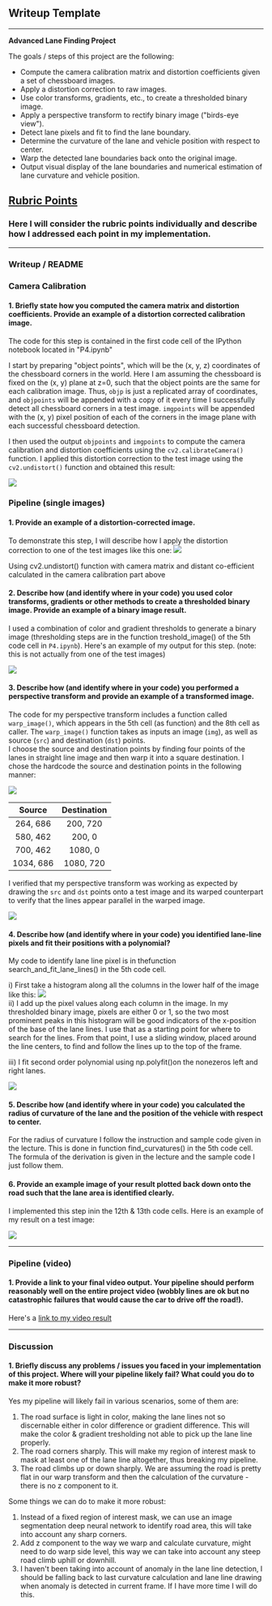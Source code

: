 ## Writeup Template


---

**Advanced Lane Finding Project**

The goals / steps of this project are the following:

* Compute the camera calibration matrix and distortion coefficients given a set of chessboard images.
* Apply a distortion correction to raw images.
* Use color transforms, gradients, etc., to create a thresholded binary image.
* Apply a perspective transform to rectify binary image ("birds-eye view").
* Detect lane pixels and fit to find the lane boundary.
* Determine the curvature of the lane and vehicle position with respect to center.
* Warp the detected lane boundaries back onto the original image.
* Output visual display of the lane boundaries and numerical estimation of lane curvature and vehicle position.

## [Rubric Points](https://review.udacity.com/#!/rubrics/571/view)

### Here I will consider the rubric points individually and describe how I addressed each point in my implementation.  

---

### Writeup / README

### Camera Calibration

#### 1. Briefly state how you computed the camera matrix and distortion coefficients. Provide an example of a distortion corrected calibration image.

The code for this step is contained in the first code cell of the IPython notebook located in "P4.ipynb"

I start by preparing "object points", which will be the (x, y, z) coordinates of the chessboard corners in the world. Here I am assuming the chessboard is fixed on the (x, y) plane at z=0, such that the object points are the same for each calibration image.  Thus, `objp` is just a replicated array of coordinates, and `objpoints` will be appended with a copy of it every time I successfully detect all chessboard corners in a test image.  `imgpoints` will be appended with the (x, y) pixel position of each of the corners in the image plane with each successful chessboard detection.  

I then used the output `objpoints` and `imgpoints` to compute the camera calibration and distortion coefficients using the `cv2.calibrateCamera()` function.  I applied this distortion correction to the test image using the `cv2.undistort()` function and obtained this result: 

<img src="output_images/chessboard_undistort.png">

### Pipeline (single images)

#### 1. Provide an example of a distortion-corrected image.

To demonstrate this step, I will describe how I apply the distortion correction to one of the test images like this one:
<img src="output_images/testimage_undistort.png">

Using cv2.undistort() function with camera matrix and distant co-efficient calculated in the camera calibration part above

#### 2. Describe how (and identify where in your code) you used color transforms, gradients or other methods to create a thresholded binary image.  Provide an example of a binary image result.

I used a combination of color and gradient thresholds to generate a binary image (thresholding steps are in the function treshold_image() of the 5th code cell in `P4.ipynb`).  Here's an example of my output for this step.  (note: this is not actually from one of the test images)

<img src="output_images/testimage_treshold.png">

#### 3. Describe how (and identify where in your code) you performed a perspective transform and provide an example of a transformed image.

The code for my perspective transform includes a function called `warp_image()`, which appears in the 5th cell (as function) and the 8th cell as caller.  The `warp_image()` function takes as inputs an image (`img`), as well as source (`src`) and destination (`dst`) points.  
I choose the source and destination points by finding four points of the lanes in straight line image and then warp it into a square destination. I chose the hardcode the source and destination points in the following manner:

<img src="output_images/testimage_warped_straight.png">

| Source        | Destination   | 
|:-------------:|:-------------:| 
| 264, 686      | 200, 720        | 
| 580, 462      | 200, 0      |
| 700, 462     | 1080, 0      |
| 1034, 686      | 1080, 720        |

I verified that my perspective transform was working as expected by drawing the `src` and `dst` points onto a test image and its warped counterpart to verify that the lines appear parallel in the warped image.

<img src="output_images/testimage_warped.png">

#### 4. Describe how (and identify where in your code) you identified lane-line pixels and fit their positions with a polynomial?

My code to identify lane line pixel is in thefunction search_and_fit_lane_lines() in the 5th code cell.

i) First take a histogram along all the columns in the lower half of the image like this:
<img src="output_images/histogram.png"></br>
ii)  I add up the pixel values along each column in the image. In my thresholded binary image, pixels are either 0 or 1, so the two most prominent peaks in this histogram will be good indicators of the x-position of the base of the lane lines. I use that as a starting point for where to search for the lines. From that point, I use a sliding window, placed around the line centers, to find and follow the lines up to the top of the frame.

iii) I fit second order polynomial using np.polyfit()on the nonezeros left and right lanes.


<img src="output_images/testimage_linefitted.png">

#### 5. Describe how (and identify where in your code) you calculated the radius of curvature of the lane and the position of the vehicle with respect to center.

For the radius of curvature I follow the instruction and sample code given in the lecture. This is done in function find_curvatures() in the 5th code cell. The formula of the derivation is given in the lecture and the sample code I just follow them.

#### 6. Provide an example image of your result plotted back down onto the road such that the lane area is identified clearly.

I implemented this step inin the 12th & 13th code cells.  Here is an example of my result on a test image:

<img src="output_images/testimage_curvature.png">

---

### Pipeline (video)

#### 1. Provide a link to your final video output.  Your pipeline should perform reasonably well on the entire project video (wobbly lines are ok but no catastrophic failures that would cause the car to drive off the road!).

Here's a [link to my video result](./project_output.mp4)

---

### Discussion

#### 1. Briefly discuss any problems / issues you faced in your implementation of this project.  Where will your pipeline likely fail?  What could you do to make it more robust?

Yes my pipeline will likely fail in various scenarios, some of them are:
1) The road surface is light in color, making the lane lines not so discernable either in color difference or gradient difference. This will make the color & gradient tresholding not able to pick up the lane line properly.
2) The road corners sharply. This will make my region of interest mask to mask at least one of the lane line altogether, thus breaking my pipeline.
3) The road climbs up or down sharply. We are assuming the road is pretty flat in our warp transform and then the calculation of the curvature - there is no z component to it.

Some things we can do to make it more robust:
1) Instead of a fixed region of interest mask, we can use an image segmentation deep neural network to identify road area, this will take into account any sharp corners.
2) Add z component to the way we warp and calculate curvature, might need to do warp side level, this way we can take into account any steep road climb uphill or downhill.
3) I haven't been taking into account of anomaly in the lane line detection, I should be falling back to last curvature calculation and lane line drawing when anomaly is detected in current frame. If I have more time I will do this.
